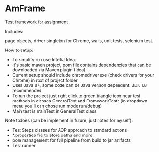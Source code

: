 # AmFrame
Test framework for assignment

Includes:

page objects, driver singleton for Chrome, waits, unit tests, selenium test.

How to setup:
- To simplify run use IntelliJ Idea.
- It's basic maven project, pom file contains dependencies that can be downloaded via Maven plugin (Idea).
- Current setup should include chromedriver.exe (check drivers for your Chrome) in root of project folder
- Uses Java 8+, some code can be Java version dependent. JDK 1.8 recommended
- To run the project just right click to green triangle icon near test methods in classes GeneralTest and FrameworkTests (in dropdown menu you'll can chose run mode run/debug)
- Main test is mainTest in GeneralTest class


Note todoes (can be implement in future, just notes for myself):
- Test Steps classes for AOP approach to standard actions
- *.properties file to store paths and more
- pom management for full pipeline from build to jar artifacts
- Test runner
